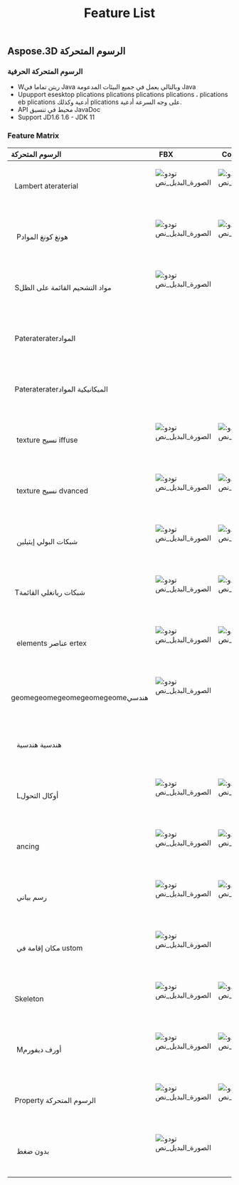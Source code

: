 ﻿---
title: Feature List
type: docs
weight: 30
url: /ar/java/feature-list/
description: The ميزة مدعومة من قبل Aspose.3D for Java
---
## **Aspose.3D الرسوم المتحركة**
### **الرسوم المتحركة الحرفية**
- Wريتن تماما في Java وبالتالي يعمل في جميع البيئات المدعومة Java
- Upupport esesktop plications plications plications plications ، plications eb plications أدعية وكذلك plications على وجه السرعة أدعية.
- API محيط في تنسيق JavaDoc
- Support JD1.6 1.6 - JDK 11
### **Feature Matrix**

|**الرسوم المتحركة** |` `FBX|` `Collada|` `glTF|` `glTF 2.0|` `U3D|` `PDF|` `STL|` `OBJ|` `PLY|` `3DS|` `ASE|` `X|` `3MF|` `RVM|` `Draco|
|:- |:- |:- |:- |:- |:- |:- |:- |:- |:- |:- |:- |:- |:- |:- |:- |
|` `Lambert ateraterial|<p>![تودو: الصورة_البديل_نص](accept.png)</p><p> </p>|<p>![تودو: الصورة_البديل_نص](accept.png)</p><p> </p>|<p>![تودو: الصورة_البديل_نص](accept.png)</p><p> </p>||<p>![تودو: الصورة_البديل_نص](accept.png)</p><p> </p>|<p>![تودو: الصورة_البديل_نص](accept.png)</p><p> </p>||<p>![تودو: الصورة_البديل_نص](accept.png)</p><p> </p>||<p>![تودو: الصورة_البديل_نص](accept.png)</p><p> </p>|<p>![تودو: الصورة_البديل_نص](accept.png)</p><p> </p>|<p>![تودو: الصورة_البديل_نص](accept.png)</p><p> </p>||||
|` ` Pهونغ كونغ المواد|<p>![تودو: الصورة_البديل_نص](accept.png)</p><p> </p>|<p>![تودو: الصورة_البديل_نص](accept.png)</p><p> </p>|<p>![تودو: الصورة_البديل_نص](accept.png)</p><p> </p>||<p>![تودو: الصورة_البديل_نص](accept.png)</p><p> </p>|<p>![تودو: الصورة_البديل_نص](accept.png)</p><p> </p>||<p>![تودو: الصورة_البديل_نص](accept.png)</p><p> </p>|||<p>![تودو: الصورة_البديل_نص](accept.png)</p><p> </p>|<p>![تودو: الصورة_البديل_نص](accept.png)</p><p> </p>||||
|` `Sمواد التشحيم القائمة على الظل|<p>![تودو: الصورة_البديل_نص](accept.png)</p><p> </p>||<p>![تودو: الصورة_البديل_نص](accept.png)</p><p> </p>|||||||||||||
|` `Paterateraterالمواد||||<p>![تودو: الصورة_البديل_نص](accept.png)</p><p> </p>||||||||||||
|` `Paterateraterالميكانيكية المواد||||<p>![تودو: الصورة_البديل_نص](accept.png)</p><p> </p>||||||||||||
|` ` texture نسيج iffuse|<p>![تودو: الصورة_البديل_نص](accept.png)</p><p> </p>|<p>![تودو: الصورة_البديل_نص](accept.png)</p><p> </p>||<p>![تودو: الصورة_البديل_نص](accept.png)</p><p> </p>|<p>![تودو: الصورة_البديل_نص](accept.png)</p><p> </p>|<p>![تودو: الصورة_البديل_نص](accept.png)</p><p> </p>||<p>![تودو: الصورة_البديل_نص](accept.png)</p><p> </p>||<p>![تودو: الصورة_البديل_نص](accept.png)</p><p> </p>|<p>![تودو: الصورة_البديل_نص](accept.png)</p><p> </p>|<p>![تودو: الصورة_البديل_نص](accept.png)</p><p> </p>|<p>![تودو: الصورة_البديل_نص](accept.png)</p><p> </p>|||
|` ` texture نسيج dvanced|<p>![تودو: الصورة_البديل_نص](accept.png)</p><p> </p>|<p>![تودو: الصورة_البديل_نص](accept.png)</p><p> </p>||<p>![تودو: الصورة_البديل_نص](accept.png)</p><p> </p>|<p>![تودو: الصورة_البديل_نص](accept.png)</p><p> </p>|<p>![تودو: الصورة_البديل_نص](accept.png)</p><p> </p>||<p>![تودو: الصورة_البديل_نص](accept.png)</p><p> </p>||||||||
|` ` شبكات البولي إيثيلين|<p>![تودو: الصورة_البديل_نص](accept.png)</p><p> </p>|<p>![تودو: الصورة_البديل_نص](accept.png)</p><p> </p>||||||<p>![تودو: الصورة_البديل_نص](accept.png)</p><p> </p>||||||<p>![تودو: الصورة_البديل_نص](accept.png)</p><p> </p>||
|` `Tشبكات ريانغلي القائمة|<p>![تودو: الصورة_البديل_نص](accept.png)</p><p> </p>|<p>![تودو: الصورة_البديل_نص](accept.png)</p><p> </p>|<p>![تودو: الصورة_البديل_نص](accept.png)</p><p> </p>|<p>![تودو: الصورة_البديل_نص](accept.png)</p><p> </p>|<p>![تودو: الصورة_البديل_نص](accept.png)</p><p> </p>|<p>![تودو: الصورة_البديل_نص](accept.png)</p><p> </p>|<p>![تودو: الصورة_البديل_نص](accept.png)</p><p> </p>|<p>![تودو: الصورة_البديل_نص](accept.png)</p><p> </p>|<p>![تودو: الصورة_البديل_نص](accept.png)</p><p> </p>|<p>![تودو: الصورة_البديل_نص](accept.png)</p><p> </p>|<p>![تودو: الصورة_البديل_نص](accept.png)</p><p> </p>|<p>![تودو: الصورة_البديل_نص](accept.png)</p><p> </p>|<p>![تودو: الصورة_البديل_نص](accept.png)</p><p> </p>|<p>![تودو: الصورة_البديل_نص](accept.png)</p><p> </p>|<p>![تودو: الصورة_البديل_نص](accept.png)</p><p> </p>|
|` ` elements عناصر ertex|<p>![تودو: الصورة_البديل_نص](accept.png)</p><p> </p>|<p>![تودو: الصورة_البديل_نص](accept.png)</p><p> </p>|<p>![تودو: الصورة_البديل_نص](accept.png)</p><p> </p>|<p>![تودو: الصورة_البديل_نص](accept.png)</p><p> </p>|<p>![تودو: الصورة_البديل_نص](accept.png)</p><p> </p>|<p>![تودو: الصورة_البديل_نص](accept.png)</p><p> </p>||<p>![تودو: الصورة_البديل_نص](accept.png)</p><p> </p>|<p>![تودو: الصورة_البديل_نص](accept.png)</p><p> </p>|<p>![تودو: الصورة_البديل_نص](accept.png)</p><p> </p>|<p>![تودو: الصورة_البديل_نص](accept.png)</p><p> </p>|<p>![تودو: الصورة_البديل_نص](accept.png)</p><p> </p>|||<p>![تودو: الصورة_البديل_نص](accept.png)</p><p> </p>|
|` ` geomegeomegeomegeomegeomeهندسي|<p>![تودو: الصورة_البديل_نص](accept.png)</p><p> </p>|||||||||||||||
|` ` هندسية هندسية||||||||||||||<p>![تودو: الصورة_البديل_نص](accept.png)</p><p> </p>||
|` ` Lأوكال التحول|<p>![تودو: الصورة_البديل_نص](accept.png)</p><p> </p>|<p>![تودو: الصورة_البديل_نص](accept.png)</p><p> </p>|<p>![تودو: الصورة_البديل_نص](accept.png)</p><p> </p>|<p>![تودو: الصورة_البديل_نص](accept.png)</p><p> </p>|<p>![تودو: الصورة_البديل_نص](accept.png)</p><p> </p>|<p>![تودو: الصورة_البديل_نص](accept.png)</p><p> </p>||||<p>![تودو: الصورة_البديل_نص](accept.png)</p><p> </p>|<p>![تودو: الصورة_البديل_نص](accept.png)</p><p> </p>|<p>![تودو: الصورة_البديل_نص](accept.png)</p><p> </p>||<p>![تودو: الصورة_البديل_نص](accept.png)</p><p> </p>||
|` ` ancing|<p>![تودو: الصورة_البديل_نص](accept.png)</p><p> </p>|<p>![تودو: الصورة_البديل_نص](accept.png)</p><p> </p>|<p>![تودو: الصورة_البديل_نص](accept.png)</p><p> </p>|<p>![تودو: الصورة_البديل_نص](accept.png)</p><p> </p>|<p>![تودو: الصورة_البديل_نص](accept.png)</p><p> </p>|<p>![تودو: الصورة_البديل_نص](accept.png)</p><p> </p>||||||||||
|` ` رسم بياني|<p>![تودو: الصورة_البديل_نص](accept.png)</p><p> </p>|<p>![تودو: الصورة_البديل_نص](accept.png)</p><p> </p>|<p>![تودو: الصورة_البديل_نص](accept.png)</p><p> </p>|<p>![تودو: الصورة_البديل_نص](accept.png)</p><p> </p>|<p>![تودو: الصورة_البديل_نص](accept.png)</p><p> </p>|<p>![تودو: الصورة_البديل_نص](accept.png)</p><p> </p>||||<p>![تودو: الصورة_البديل_نص](accept.png)</p><p> </p>||<p>![تودو: الصورة_البديل_نص](accept.png)</p><p> </p>||<p>![تودو: الصورة_البديل_نص](accept.png)</p><p> </p>||
|` ` مكان إقامة في ustom|<p>![تودو: الصورة_البديل_نص](accept.png)</p><p> </p>||<p>![تودو: الصورة_البديل_نص](accept.png)</p><p> </p>|<p>![تودو: الصورة_البديل_نص](accept.png)</p><p> </p>||||||||||||
|` `Skeleton|<p>![تودو: الصورة_البديل_نص](accept.png)</p><p> </p>|<p>![تودو: الصورة_البديل_نص](accept.png)</p><p> </p>||||||||||||||
|` ` Mأورف ديفورم|<p>![تودو: الصورة_البديل_نص](accept.png)</p><p> </p>|<p>![تودو: الصورة_البديل_نص](accept.png)</p><p> </p>||||||||||||||
|` `Property الرسوم المتحركة|<p>![تودو: الصورة_البديل_نص](accept.png)</p><p> </p>|<p>![تودو: الصورة_البديل_نص](accept.png)</p><p> </p>||||||||||||||
|` ` بدون ضغط|<p>![تودو: الصورة_البديل_نص](accept.png)</p><p> </p>||||<p>![تودو: الصورة_البديل_نص](accept.png)</p><p> </p>|<p>![تودو: الصورة_البديل_نص](accept.png)</p><p> </p>|||||||<p>![تودو: الصورة_البديل_نص](accept.png)</p><p> </p>||<p>![تودو: الصورة_البديل_نص](accept.png)</p><p> </p>|

